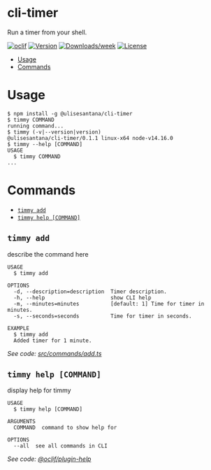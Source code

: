 cli-timer
=========

Run a timer from your shell.

[![oclif](https://img.shields.io/badge/cli-oclif-brightgreen.svg)](https://oclif.io)
[![Version](https://img.shields.io/npm/v/cli-timer.svg)](https://npmjs.org/package/cli-timer)
[![Downloads/week](https://img.shields.io/npm/dw/cli-timer.svg)](https://npmjs.org/package/cli-timer)
[![License](https://img.shields.io/npm/l/cli-timer.svg)](https://github.com/ulisesantana/cli-timer/blob/master/package.json)

<!-- toc -->
* [Usage](#usage)
* [Commands](#commands)
<!-- tocstop -->
# Usage
<!-- usage -->
```sh-session
$ npm install -g @ulisesantana/cli-timer
$ timmy COMMAND
running command...
$ timmy (-v|--version|version)
@ulisesantana/cli-timer/0.1.1 linux-x64 node-v14.16.0
$ timmy --help [COMMAND]
USAGE
  $ timmy COMMAND
...
```
<!-- usagestop -->
# Commands
<!-- commands -->
* [`timmy add`](#timmy-add)
* [`timmy help [COMMAND]`](#timmy-help-command)

## `timmy add`

describe the command here

```
USAGE
  $ timmy add

OPTIONS
  -d, --description=description  Timer description.
  -h, --help                     show CLI help
  -m, --minutes=minutes          [default: 1] Time for timer in minutes.
  -s, --seconds=seconds          Time for timer in seconds.

EXAMPLE
  $ timmy add
  Added timer for 1 minute.
```

_See code: [src/commands/add.ts](https://github.com/ulisesantana/cli-timer/blob/v0.1.1/src/commands/add.ts)_

## `timmy help [COMMAND]`

display help for timmy

```
USAGE
  $ timmy help [COMMAND]

ARGUMENTS
  COMMAND  command to show help for

OPTIONS
  --all  see all commands in CLI
```

_See code: [@oclif/plugin-help](https://github.com/oclif/plugin-help/blob/v3.2.3/src/commands/help.ts)_
<!-- commandsstop -->
